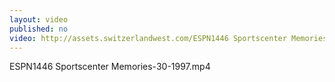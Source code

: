 ```yaml
---
layout: video
published: no
video: http://assets.switzerlandwest.com/ESPN1446 Sportscenter Memories-30-1997.mp4
---
```

ESPN1446 Sportscenter Memories-30-1997.mp4
